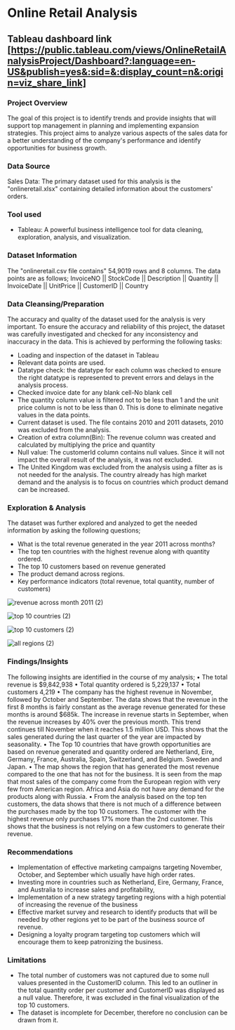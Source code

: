 # Online Retail Analysis
## Tableau dashboard link [https://public.tableau.com/views/OnlineRetailAnalysisProject/Dashboard?:language=en-US&publish=yes&:sid=&:display_count=n&:origin=viz_share_link]

### Project Overview

The goal of this project is to identify trends and provide insights that will support top management in planning and implementing expansion strategies. 
This project aims to analyze various aspects of the sales data for a better understanding of the company's performance and identify opportunities for business growth.

### Data Source
Sales Data: The primary dataset used for this analysis is the "onlineretail.xlsx" containing detailed information about the customers' orders.

### Tool used
- Tableau: A powerful business intelligence tool for data cleaning, exploration, analysis, and visualization.

### Dataset Information
The "onlineretail.csv file contains" 54,9019 rows and 8 columns.
The data points are as follows;
InvoiceNO	|| StockCode || Description	|| Quantity	|| InvoiceDate	|| UnitPrice	|| CustomerID	|| Country


### Data Cleansing/Preparation

The accuracy and quality of the dataset used for the analysis is very important. To ensure the accuracy and reliability of this project, the dataset was carefully 
investigated and checked for any inconsistency and inaccuracy in the data. This is achieved by performing the following tasks:

- Loading and inspection of the dataset in Tableau
-	Relevant data points are used.
-	Datatype check: the datatype for each column was checked to ensure the right datatype is represented to prevent errors and delays in the analysis process.
-	Checked invoice date for any blank cell-No blank cell
-	The quantity column value is filtered not to be less than 1 and the unit price column is not to be less than 0. This is done to eliminate negative values in the data points.
-	Current dataset is used. The file contains 2010 and 2011 datasets, 2010 was excluded from the analysis.
-	Creation of extra column(Bin): The revenue column was created and calculated by multiplying the price and quantity
-	Null value: The customerId column contains null values. Since it will not impact the overall result of the analysis, it was not excluded.
-	The United Kingdom was excluded from the analysis using a filter as is not needed for the analysis. The country already has high market demand and the analysis is to focus on countries
  which product demand can be increased.
 	
### Exploration & Analysis

The dataset was further explored and analyzed to get the needed information by asking the following questions;
-	What is the total revenue generated in the year 2011 across months?
- The top ten countries with the highest revenue along with quantity ordered.
- The top 10 customers based on revenue generated
- The product demand across regions.
- Key performance indicators (total revenue, total quantity, number of customers)

![revenue across month 2011 (2)](https://github.com/RekkyAbdul/Online-Retail-Analysis/assets/149950425/438c4deb-e739-4add-9665-3c3fb41425e2)

![top 10 countries (2)](https://github.com/RekkyAbdul/Online-Retail-Analysis/assets/149950425/22d55f48-afe1-43ef-a83e-c981555f3eb6)

![top 10 customers (2)](https://github.com/RekkyAbdul/Online-Retail-Analysis/assets/149950425/2c4d2b70-3007-4314-bec3-d457a3261768)

![all regions (2)](https://github.com/RekkyAbdul/Online-Retail-Analysis/assets/149950425/e8070af1-4406-4308-a870-2931687262ed)





### Findings/Insights
The following insights are identified in the course of my analysis;
•	The total revenue is $9,842,938
•	Total quantity ordered is 5,229,137
•	Total customers 4,219
•	The company has the highest revenue in November, followed by October and September. The data shows that the revenue in the first 8 months is fairly constant as the average
revenue generated for these months is around $685k. The increase in revenue starts in September, when the revenue increases by 40% over the previous month. This trend continues till
November when it reaches 1.5 million USD. This shows that the sales generated during the last quarter of the year are impacted by seasonality.
•	The Top 10 countries that have growth opportunities are based on revenue generated and quantity ordered are Netherland, Eire, Germany, France, Australia, Spain, Switzerland, and Belgium. 
Sweden and Japan.
•	The map shows the region that has generated the most revenue compared to the one that has not for the business. It is seen from the map that most sales of the company come from the European 
region with very few from American region. Africa and Asia do not have any demand for the products along with Russia.
•	From the analysis based on the top ten customers, the data shows that there is not much of a difference between the purchases made by the top 10 customers. The customer with the highest revenue only 
purchases 17% more than the 2nd customer.  This shows that the business is not relying on a few customers to generate their revenue.

### Recommendations

- Implementation of effective marketing campaigns targeting November, October, and September which usually have high order rates.
- Investing more in countries such as Netherland, Eire, Germany, France, and Australia  to increase sales and profitability,
- Implementation of a new strategy targeting regions with a high potential of increasing the revenue of the business
- Effective market survey and research to identify products that will be needed by other regions yet to be part of the business source of revenue.
- Designing a loyalty program targeting top customers which will encourage them to keep patronizing the business.

### Limitations
- The total number of customers was not captured due to some null values presented in the CustomerID column. This led to an outliner in the total quantity order per customer and 
CustomerID was displayed as a null value. Therefore, it was excluded in the final visualization of the top 10 customers.
- The dataset is incomplete for December, therefore no conclusion can be drawn from it.




